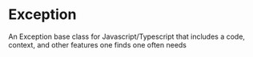# Exception
An Exception base class for Javascript/Typescript that includes a code, context, and other features one finds one often needs
